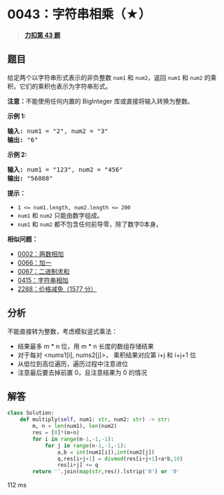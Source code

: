 # 0043：字符串相乘（★）


> <u>**[力扣第 43 题](https://leetcode.cn/problems/multiply-strings/)**</u>

## 题目

<p>给定两个以字符串形式表示的非负整数 <code>num1</code> 和 <code>num2</code>，返回 <code>num1</code> 和 <code>num2</code> 的乘积，它们的乘积也表示为字符串形式。</p>

<p><strong>注意：</strong>不能使用任何内置的 BigInteger 库或直接将输入转换为整数。</p>



<p><strong>示例 1:</strong></p>

<pre>
<strong>输入:</strong> num1 = "2", num2 = "3"
<strong>输出:</strong> "6"</pre>

<p><strong>示例 2:</strong></p>

<pre>
<strong>输入:</strong> num1 = "123", num2 = "456"
<strong>输出:</strong> "56088"</pre>



<p><strong>提示：</strong></p>

<ul>
<li><code>1 &lt;= num1.length, num2.length &lt;= 200</code></li>
<li><code>num1</code> 和 <code>num2</code> 只能由数字组成。</li>
<li><code>num1</code> 和 <code>num2</code> 都不包含任何前导零，除了数字0本身。</li>
</ul>


**相似问题：**
- [0002：两数相加](/leetcode/0002)
- [0066：加一](/leetcode/0066)
- [0067：二进制求和](/leetcode/0067)
- [0415：字符串相加](/leetcode/0415)
- [2288：价格减免（1577 分）](/leetcode/2288)


## 分析 

不能直接转为整数，考虑模拟竖式乘法：
- 结果最多 m * n 位，用 m * n 长度的数组存储结果 
- 对于每对 <nums1[i], nums2[j]>， 乘积结果对应第 i+j 和 i+j+1 位
- 从低位到高位遍历，遍历过程中注意进位
- 注意最后要去掉前置 0，且注意结果为 0 的情况

## 解答

```python
class Solution:
    def multiply(self, num1: str, num2: str) -> str:
        m, n = len(num1), len(num2)
        res = [0]*(m+n)
        for i in range(m-1,-1,-1):
            for j in range(n-1,-1,-1):
                a,b = int(num1[i]),int(num2[j])
                q,res[i+j+1] = divmod(res[i+j+1]+a*b,10)
                res[i+j] += q
        return ''.join(map(str,res)).lstrip('0') or '0'
```
112 ms
